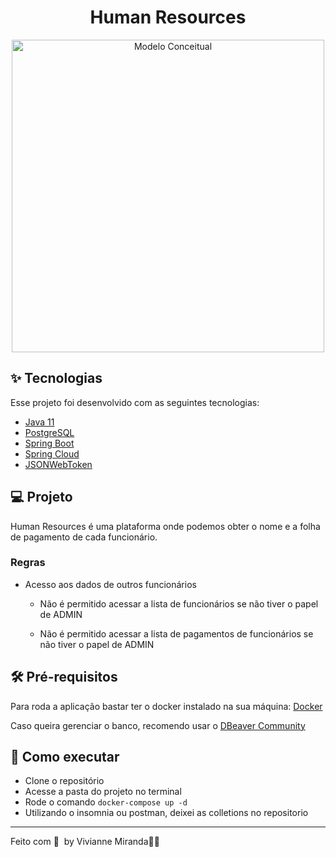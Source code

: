 
<h1 align="center">Human Resources</h1>

<p align="center">
  <img alt="Modelo Conceitual" src="https://github.com/VivianneMiranda/Payroll/blob/main/Modelo_Conceitual.jpeg" width="500">
</p> 

## ✨ Tecnologias

Esse projeto foi desenvolvido com as seguintes tecnologias:

- [Java 11](https://www.oracle.com/br/java/technologies/javase/javase-jdk11-downloads.html)
- [PostgreSQL](https://www.postgresql.org/)
- [Spring Boot](https://spring.io/projects/spring-boot)
- [Spring Cloud](https://spring.io/projects/spring-cloud)
- [JSONWebToken](https://github.com/auth0/node-jsonwebtoken#readme)


## 💻 Projeto

Human Resources é uma plataforma onde podemos obter o nome e a folha de pagamento de cada funcionário.

### Regras

- Acesso aos dados de outros funcionários

    - Não é permitido acessar a lista de funcionários se não tiver o papel de ADMIN

    - Não é permitido acessar a lista de pagamentos de funcionários se não tiver o papel de ADMIN

## 🛠 Pré-requisitos
 Para roda a aplicação bastar ter o docker instalado na sua máquina:
 [Docker](https://www.docker.com/)
 
 Caso queira gerenciar o banco, recomendo usar o [DBeaver Community](https://dbeaver.io/)

## 🚀 Como executar

- Clone o repositório
- Acesse a pasta do projeto no terminal
- Rode o comando `docker-compose up -d`
- Utilizando o insomnia ou postman, deixei as colletions no repositorio


---
Feito com 💜 &nbsp;by Vivianne Miranda👋🏻 &nbsp;
